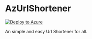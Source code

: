 # AzUrlShortener


[![Deploy to Azure](https://aka.ms/deploytoazurebutton)](https://portal.azure.com/?WT.mc_id=urlshortener-github-frbouche#create/Microsoft.Template/uri/https%3A%2F%2Fraw.githubusercontent.com%2FFBoucher%2FAzUrlShortener%2Fdev%2Fdeployment%2FazureDeploy.json)

An simple and easy Url Shortener for all.


